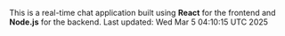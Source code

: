 This is a real-time chat application built using **React** for the frontend and **Node.js** for the backend.
Last updated: Wed Mar  5 04:10:15 UTC 2025
